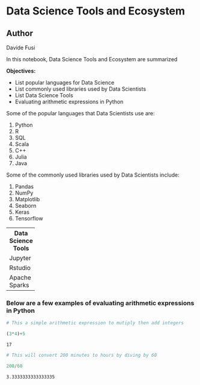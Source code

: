 # Data Science Tools and Ecosystem

## Author
Davide Fusi

In this notebook, Data Science Tools and Ecosystem are summarized

<b> Objectives:</b>

<ul>
    <li> List popular languages for Data Science </li>
    <li> List commonly used libraries used by Data Scientists</li>
    <li> List Data Science Tools </li>
    <li> Evaluating arithmetic expressions in Python</li>
 </ul>

Some of the popular languages that Data Scientists use are:

<ol>
    <li> Python </li>
    <li> R </li>
    <li> SQL </li>
    <li> Scala </li>
    <li> C++ </li>
    <li> Julia </li>
    <li> Java </li>
</ol>

Some of the commonly used libraries used by Data Scientists include:

<ol>
    <li> Pandas </li>
    <li> NumPy </li>
    <li> Matplotlib </li>
    <li> Seaborn </li>
    <li> Keras </li>
    <li> Tensorflow </li>
</ol>

<table style="width:15%">
<tr>
    <th>Data Science Tools </th>
    </tr>
<tr>
    <td>Jupyter </td>
    </tr>
<tr>
    <td>Rstudio </td>
    </tr>
<tr>
    <td>Apache Sparks</td>
    </tr>
</table>

### Below are a few examples of evaluating arithmetic expressions in Python


```python
# This a simple arithmetic expression to mutiply then add integers

(3*4)+5
```




    17




```python
# This will convert 200 minutes to hours by diving by 60

200/60
```




    3.3333333333333335




```python

```
